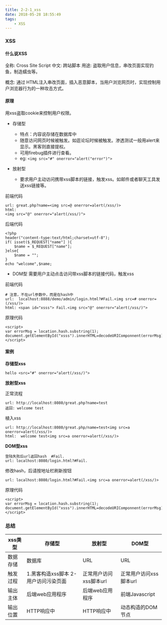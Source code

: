 ```yaml
---
title: 2-2-1_xss
date: 2018-05-28 18:55:49
tags:
    - XSS
---
```


### XSS

#### 什么说XSS
全称: Cross Site Script
中文: 跨站脚本
用途: 盗取用户信息，串改页面实现钓鱼，制造蠕虫等。

概念: 通过 HTML注入串改页面，插入恶意脚本，当用户浏览网页时，实现控制用户浏览器行为的一种攻击方式。

#### 原理

用xss盗取cookie来控制用户权限。

- 存储型
    - 特点：内容说存储在数据库中
    - 随意访问网页时候被触发。如逛论坛时候被触发。渗透测试一般用alert来显示。黑客则直接提权。
    - 可用firebug插件进行查看。
    - eg: `<img src="#" onerror="alert("error")"> `

- 放射型
    - 要求用户主动访问携带xss脚本的链接，触发xss。如邮件或者聊天工具发送xss链接等。

前端代码
```
url: great.php?name=<img src=@ onerror=alert(/xss/)>
html:
<img src="@" onerror="alert(/xss/)">

```
后端代码
```
<?php
header("content-type:text/html;charset=utf-8");
if( isset($_REQUEST["name"] ){
    $name = $_REQUEST["name"];
}else{
    $name = "";
}
echo "welcome",$name;
```



- DOM型
需要用户主动点击访问带xss脚本的链接代码，触发xss



前端代码
```
# 注意，不在url参数中，而是在hash中
url:  localhost:8888/demo/admin/login.html?#Fail.<img src=# onerror=(/xss/)>
html: <span id="xsss"> Fail.<img src="@" onerror="alert(/xss/)">
```
原理代码
```
<script>
var errorMsg = location.hash.substring(1);
document.getElementById("xsss").innerHTML=decodeURIComponnent(errorMsg);
</script>
```

#### 案例

**存储型xss**
```
hello <src="#" onerror="alert(/xss/)">
```

**放射型xss**

正常流程
```
url: http://localhost:8080/great.php?name=test
返回: welcome test
```

植入xss
```
url: http://localhost:8080/great.php/name=test<img src=a onerror=alert(/xss/)>
html:  welcome test<img src=a onerror=alert(/xss/)>
```


**DOM型xss**

```
登陆失败后url返回hash  #Fail.
url: localhost:8080/login.html?#Fail.
```
修改hash，后请按地址栏刷新按钮
```
url: localhost:8080/login.html?#Fail.<img src=a onerror=alert(/xss/)>
```
原理代码
```
<script>
var errorMsg = location.hash.substring(1);
document.getElementById("xsss").innerHTML=decodeURIComponnent(errorMsg);
</script>
```
### 总结

|xss类型|存储型|放射型 | DOM型|
|--|--|--|--|
|数据存储| 数据库| URL | URL|
| 触发过程|1.黑客构造xss脚本 2- 用户访问污染页面| 正常用户访问xss脚本url | 正常用户访问xss脚本url |
|输出主体| 后端web应用程序 | 后端web应用程序 | 前端Javascript| 
|输出位置| HTTP响应中 |HTTP响应中| 动态构造的DOM节点|
